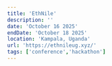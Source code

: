 ```yaml
---
title: 'EthNile'
description: ''
date: 'October 16 2025'
endDate: 'October 18 2025'
location: 'Kampala, Uganda'
url: 'https://ethnileug.xyz/'
tags: ['conference','hackathon']
---
```


